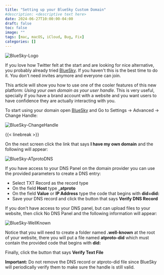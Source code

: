 ```yaml
---
title: "Setting up your BlueSky Custom Domain"
#description: <descriptive text here>
date: 2024-06-27T10:00:00-04:00
draft: false 
toc: false
image: ""
tags: [mac, macOS, iCloud, Bug, Fix]
categories: []
---
```


![BlueSky-Logo](/images/bluesky_logo_small.png#floatleft)

If you love how Twitter felt at the start and are looking for nice alternative, you probably already tried [BlueSky](https://bsky.app). If you haven't this is the best time to do it. You don't need invites anymore and everyone can join.

This article will show you how to use one of the cooler features of this new platform: *Using your own domain as your user handle*. This is very useful, specially if you have a brand account with a website and you want users to have confidence they are actually interacting with you.

<!--more-->

To start using your domain open [BlueSky](https://bsky.app) and Go to Settings -> Advanced -> Change Handle:

![BlueSky-ChangeHandle](/images/bluesky_ch.jpeg#floatcenter)

{{< linebreak >}}

On the next screen click the link that says **I have my own domain** and the following will appear:

![BlueSky-ATprotoDNS](/images/bluesky_dns.png#floatcenter)

If you have access to your DNS Panel on the domain provider you can use the provided parameters to create a DNS entry:

* Select TXT Record as the record type
* On the field **Host** type **\_atproto**
* On the field **Value** or **IP Address** type the code that begins with **did=did:** 
* Save your DNS record and click the button that says **Verify DNS Record**

If you don't have access to your DNS panel, but can upload files to your website, then click No DNS Panel and the following information will appear:

![BlueSky-WellKnown](/images/bluesky_wk.png#floatcenter)

Notice that you will need to create a folder named **.well-known** at the root of your website, there you will put a file named **atproto-did** which must contain the provided code that begins with **did:**

Finally, click the button that says **Verify Text File** 

**Important:** Do not remove the DNS record or atproto-did file since BlueSky will periodically verify them to make sure the handle is still valid.

